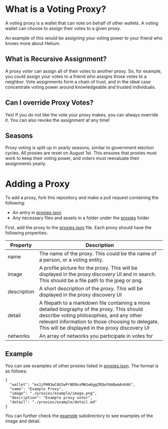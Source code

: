 # What is a Voting Proxy?

A voting proxy is a wallet that can vote on behalf of other wallets. A voting wallet can choose to assign their votes to a given proxy.

An example of this would be assigning your voting power to your friend who knows more about Helium. 

## What is Recursive Assignment?

A proxy voter can assign all of their votes to another proxy. So, for example, you could assign your votes to a friend who assigns those votes to a neighbor. Vote assignments form a chain of trust, and in the ideal case concentrate voting power around knowledgeable and trusted individuals.

## Can I override Proxy Votes?

Yes! If you do not like the vote your proxy makes, you can always override it. You can also revoke the assignment at any time!

## Seasons

Proxy voting is split up in yearly seasons, similar to government election cycles. All proxies are reset on August 1st. This ensures that proxies must work to keep their voting power, and voters must reevaluate their assignments yearly.

# Adding a Proxy

To add a proxy, fork this repository and make a pull request containing the following:

- An entry in [proxies.json](/proxies.json)
- Any necessary files and assets in a folder under the [proxies](/proxies) folder

First, add the proxy to the [proxies.json](/proxies.json) file. Each proxy should have the following properties:

| Property    | Description                                                                                                                                                                                                                                   |
|-------------|-----------------------------------------------------------------------------------------------------------------------------------------------------------------------------------------------------------------------------------------------|
| name        | The name of the proxy. This could be the name of a person, or a voting entity.                                                                                                                                                                |
| image       | A profile picture for the proxy. This will be displayed in the proxy discovery UI and in search. This should be a file path to the jpeg or png.                                                                                               |
| description | A short description of the proxy. This will be displayed in the proxy discovery UI                                                                                                                                                            |
| detail      | A filepath to a markdown file containing a more detailed biography of the proxy. This should describe voting philosophies, and any other relevant information to those choosing to delegate. This will be displayed in the proxy discovery UI |
| networks    | An array of networks you participate in votes for                                                                                                                                                                                             |

## Example

You can see examples of other proxies listed in [proxies.json](/proxies.json). The format is as follows:

```
{
  "wallet": "ex1iPHN3wCAUSwPrNENvxMW1w6ggZRQwYUmQwmAn646",
  "name": "Example Proxy",
  "image": "./proxies/example/image.png",
  "description": "Example proxy voter",
  "detail": "./proxies/example/detail.md"
}
```

You can further check the [example](./proxies/example) subdirectory to see examples of the image and detail.
